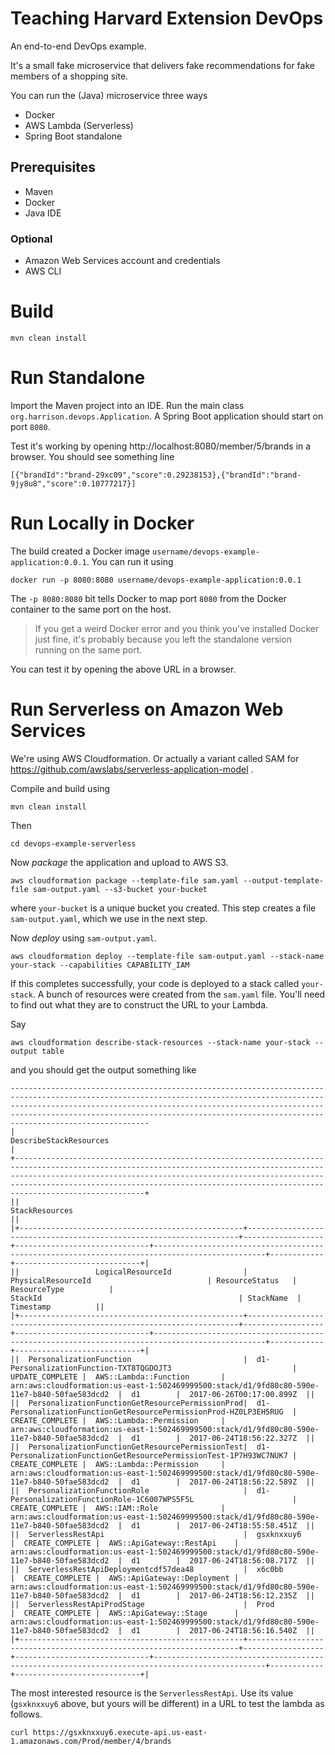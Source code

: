 # Teaching Harvard Extension DevOps

An end-to-end DevOps example. 

It's a small fake microservice that delivers fake recommendations for fake members of a shopping site.

You can run the (Java) microservice three ways
- Docker
- AWS Lambda (Serverless)
- Spring Boot standalone

## Prerequisites

- Maven 
- Docker
- Java IDE

### Optional

- Amazon Web Services account and credentials
- AWS CLI

# Build

```
mvn clean install
```

# Run Standalone

Import the Maven project into an IDE. Run the main class `org.harrison.devops.Application`. A Spring Boot application should start on port `8080`.

Test it's working by opening http://localhost:8080/member/5/brands in a browser. You should see something line 
```
[{"brandId":"brand-29xc09","score":0.29238153},{"brandId":"brand-9jy8u8","score":0.10777217}]
```

# Run Locally in Docker

The build created a Docker image `username/devops-example-application:0.0.1`. You can run it using

```
docker run -p 8080:8080 username/devops-example-application:0.0.1
```

The `-p 8080:8080` bit tells Docker to map port `8080` from the Docker container to the same port on the host.

> If you get a weird Docker error and you think you've installed Docker just fine, it's probably because you left the standalone version running on the same port.

You can test it by opening the above URL in a browser.

# Run Serverless on Amazon Web Services

We're using AWS Cloudformation. Or actually a variant called SAM for https://github.com/awslabs/serverless-application-model .

Compile and build using

```
mvn clean install
```

Then

```
cd devops-example-serverless
```

Now _package_ the application and upload to AWS S3.

```
aws cloudformation package --template-file sam.yaml --output-template-file sam-output.yaml --s3-bucket your-bucket
```

where `your-bucket` is a unique bucket you created. This step creates a file `sam-output.yaml`, which we use in the next step.

Now _deploy_ using `sam-output.yaml`.

```
aws cloudformation deploy --template-file sam-output.yaml --stack-name your-stack --capabilities CAPABILITY_IAM
```

If this completes successfully, your code is deployed to a stack called `your-stack`. A bunch of resources were created from the `sam.yaml` file. You'll need to find out what they are to construct the URL to your Lambda.

Say

```
aws cloudformation describe-stack-resources --stack-name your-stack --output table
```

and you should get the output something like

```
-----------------------------------------------------------------------------------------------------------------------------------------------------------------------------------------------------------------------------------------------------------------------------------------------------------------------
|                                                                                                                                               DescribeStackResources                                                                                                                                                |
+---------------------------------------------------------------------------------------------------------------------------------------------------------------------------------------------------------------------------------------------------------------------------------------------------------------------+
||                                                                                                                                                  StackResources                                                                                                                                                   ||
|+--------------------------------------------------+--------------------------------------------------------------------+------------------+------------------------------+-----------------------------------------------------------------------------------------------+------------+----------------------------+|
||                 LogicalResourceId                |                        PhysicalResourceId                          | ResourceStatus   |        ResourceType          |                                            StackId                                            | StackName  |         Timestamp          ||
|+--------------------------------------------------+--------------------------------------------------------------------+------------------+------------------------------+-----------------------------------------------------------------------------------------------+------------+----------------------------+|
||  PersonalizationFunction                         |  d1-PersonalizationFunction-TXT8TQGDOJT3                           |  UPDATE_COMPLETE |  AWS::Lambda::Function       |  arn:aws:cloudformation:us-east-1:502469999500:stack/d1/9fd80c80-590e-11e7-b840-50fae583dcd2  |  d1        |  2017-06-26T00:17:00.899Z  ||
||  PersonalizationFunctionGetResourcePermissionProd|  d1-PersonalizationFunctionGetResourcePermissionProd-HZ0LP3EH5RUG  |  CREATE_COMPLETE |  AWS::Lambda::Permission     |  arn:aws:cloudformation:us-east-1:502469999500:stack/d1/9fd80c80-590e-11e7-b840-50fae583dcd2  |  d1        |  2017-06-24T18:56:22.327Z  ||
||  PersonalizationFunctionGetResourcePermissionTest|  d1-PersonalizationFunctionGetResourcePermissionTest-1P7H93WC7NUK7 |  CREATE_COMPLETE |  AWS::Lambda::Permission     |  arn:aws:cloudformation:us-east-1:502469999500:stack/d1/9fd80c80-590e-11e7-b840-50fae583dcd2  |  d1        |  2017-06-24T18:56:22.589Z  ||
||  PersonalizationFunctionRole                     |  d1-PersonalizationFunctionRole-1C6007WPS5F5L                      |  CREATE_COMPLETE |  AWS::IAM::Role              |  arn:aws:cloudformation:us-east-1:502469999500:stack/d1/9fd80c80-590e-11e7-b840-50fae583dcd2  |  d1        |  2017-06-24T18:55:58.451Z  ||
||  ServerlessRestApi                               |  gsxknxxuy6                                                        |  CREATE_COMPLETE |  AWS::ApiGateway::RestApi    |  arn:aws:cloudformation:us-east-1:502469999500:stack/d1/9fd80c80-590e-11e7-b840-50fae583dcd2  |  d1        |  2017-06-24T18:56:08.717Z  ||
||  ServerlessRestApiDeploymentcdf57dea48           |  x6c0bb                                                            |  CREATE_COMPLETE |  AWS::ApiGateway::Deployment |  arn:aws:cloudformation:us-east-1:502469999500:stack/d1/9fd80c80-590e-11e7-b840-50fae583dcd2  |  d1        |  2017-06-24T18:56:12.235Z  ||
||  ServerlessRestApiProdStage                      |  Prod                                                              |  CREATE_COMPLETE |  AWS::ApiGateway::Stage      |  arn:aws:cloudformation:us-east-1:502469999500:stack/d1/9fd80c80-590e-11e7-b840-50fae583dcd2  |  d1        |  2017-06-24T18:56:16.540Z  ||
|+--------------------------------------------------+--------------------------------------------------------------------+------------------+------------------------------+-----------------------------------------------------------------------------------------------+------------+----------------------------+|
```

The most interested resource is the `ServerlessRestApi`. Use its value (`gsxknxxuy6` above, but yours will be different) in a URL to test the lambda as follows.

```
curl https://gsxknxxuy6.execute-api.us-east-1.amazonaws.com/Prod/member/4/brands
```

